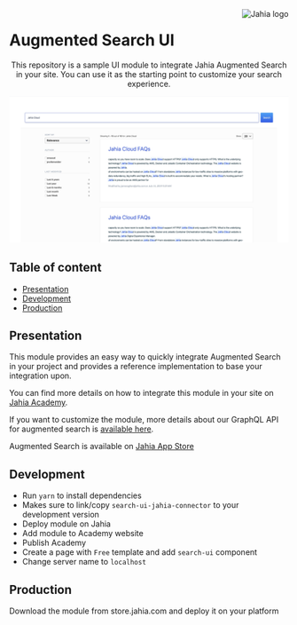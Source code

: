 <a href="https://www.jahia.com/">
    <img src="https://www.jahia.com/modules/jahiacom-templates/images/jahia-3x.png" alt="Jahia logo" title="Jahia" align="right" height="60" />
</a>

Augmented Search UI
==========================

<p align="center">This repository is a sample UI module to integrate Jahia Augmented Search in your site. You can use it as the starting point to customize your search experience.</p>

![screenshot](./img/augmented-ui-example.jpg)

## Table of content

- [Presentation](#presentation)
- [Development](#development)
- [Production](#production)

## Presentation

This module provides an easy way to quickly integrate Augmented Search in your project and provides a reference implementation to base your integration upon.

You can find more details on how to integrate this module in your site on [Jahia Academy](https://academy.jahia.com/documentation/developer#augmented-search).

If you want to customize the module, more details about our GraphQL API for augmented search is [available here](https://academy.jahia.com/documentation/developer/augmented-search/2.1/querying/writing-a-query#top).

Augmented Search is available on [Jahia App Store](https://store.jahia.com/contents/modules-repository/packages/Augmented%20Search.html)

## Development

* Run `yarn` to install dependencies
* Makes sure to link/copy `search-ui-jahia-connector` to your development version
* Deploy module on Jahia
* Add module to Academy website
* Publish Academy
* Create a page with `Free` template and add `search-ui` component
* Change server name to `localhost`   

## Production

Download the module from store.jahia.com and deploy it on your platform

